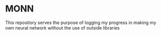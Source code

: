 # MONN
This repository serves the purpose of logging my progress in making my own neural network without the use of outside libraries
